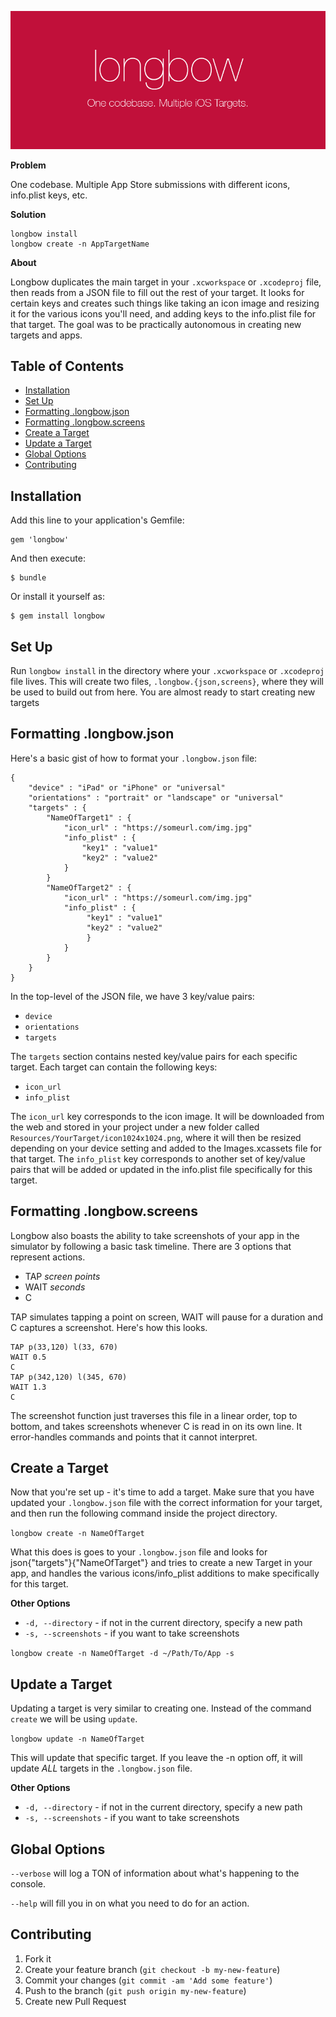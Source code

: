 ![banner](resources/banner.png)

**Problem**

One codebase. Multiple App Store submissions with different icons, info.plist keys, etc.

**Solution**

```
longbow install
longbow create -n AppTargetName
```

**About**

Longbow duplicates the main target in your `.xcworkspace` or `.xcodeproj` file, then reads from a JSON file to fill out the rest of your target. It looks for certain keys and creates such things like taking an icon image and resizing it for the various icons you'll need, and adding keys to the info.plist file for that target. The goal was to be practically autonomous in creating new targets and apps.

## Table of Contents

* [Installation](#installation)
* [Set Up](#set-up)
* [Formatting .longbow.json](#formatting-longbow-json)
* [Formatting .longbow.screens](#formatting-longbow-screens)
* [Create a Target](#create-a-target)
* [Update a Target](#update-a-target)
* [Global Options](#global-options)
* [Contributing](#contributing)

## Installation

Add this line to your application's Gemfile:

    gem 'longbow'

And then execute:

    $ bundle

Or install it yourself as:

    $ gem install longbow

## Set Up

Run `longbow install` in the directory where your `.xcworkspace` or `.xcodeproj` file lives. This will create two files, `.longbow.{json,screens}`, where they will be used to build out from here. You are almost ready to start creating new targets

## Formatting .longbow.json

Here's a basic gist of how to format your `.longbow.json` file:

```
{
    "device" : "iPad" or "iPhone" or "universal"
    "orientations" : "portrait" or "landscape" or "universal"
    "targets" : {
        "NameOfTarget1" : {
            "icon_url" : "https://someurl.com/img.jpg"
            "info_plist" : {
                "key1" : "value1"
                "key2" : "value2"
            }
        }
        "NameOfTarget2" : {
            "icon_url" : "https://someurl.com/img.jpg"
            "info_plist" : {
                 "key1" : "value1"
                 "key2" : "value2"
                 }
            }
        }
    }
}
```

In the top-level of the JSON file, we have 3 key/value pairs:

* `device`
* `orientations`
* `targets`

The `targets` section contains nested key/value pairs for each specific target. Each target can contain the following keys:

* `icon_url`
* `info_plist`

The `icon_url` key corresponds to the icon image. It will be downloaded from the web and stored in your project under a new folder called `Resources/YourTarget/icon1024x1024.png`, where it will then be resized depending on your device setting and added to the Images.xcassets file for that target. The `info_plist` key corresponds to another set of key/value pairs that will be added or updated in the info.plist file specifically for this target.

## Formatting .longbow.screens

Longbow also boasts the ability to take screenshots of your app in the simulator by following a basic task timeline. There are 3 options that represent actions.

* TAP *screen points*
* WAIT *seconds*
* C

TAP simulates tapping a point on screen, WAIT will pause for a duration and C captures a screenshot. Here's how this looks.

```
TAP p(33,120) l(33, 670)
WAIT 0.5
C
TAP p(342,120) l(345, 670)
WAIT 1.3
C
```

The screenshot function just traverses this file in a linear order, top to bottom, and takes screenshots whenever C is read in on its own line. It error-handles commands and points that it cannot interpret.

## Create a Target

Now that you're set up - it's time to add a target. Make sure that you have updated your `.longbow.json` file with the correct information for your target, and then run the following command inside the project directory.

`longbow create -n NameOfTarget`

What this does is goes to your `.longbow.json` file and looks for json{"targets"}{"NameOfTarget"} and tries to create a new Target in your app, and handles the various icons/info_plist additions to make specifically for this target.

**Other Options**

* `-d, --directory` - if not in the current directory, specify a new path
* `-s, --screenshots` - if you want to take screenshots

`longbow create -n NameOfTarget -d ~/Path/To/App -s`

## Update a Target

Updating a target is very similar to creating one. Instead of the command `create` we will be using `update`.

`longbow update -n NameOfTarget`

This will update that specific target. If you leave the -n option off, it will update *ALL* targets in the `.longbow.json` file.

**Other Options**

* `-d, --directory` - if not in the current directory, specify a new path
* `-s, --screenshots` - if you want to take screenshots

## Global Options

`--verbose` will log a TON of information about what's happening to the console.

`--help` will fill you in on what you need to do for an action.

## Contributing

1. Fork it
2. Create your feature branch (`git checkout -b my-new-feature`)
3. Commit your changes (`git commit -am 'Add some feature'`)
4. Push to the branch (`git push origin my-new-feature`)
5. Create new Pull Request
